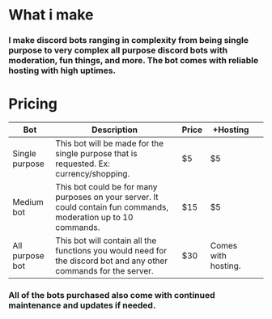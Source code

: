 # What i make
### I make discord bots ranging in complexity from being single purpose to very complex all purpose discord bots with moderation, fun things, and more. The bot comes with reliable hosting with high uptimes.

# Pricing
| Bot             | Description                                                                                                         | Price | +Hosting            |   |
|-----------------|---------------------------------------------------------------------------------------------------------------------|-------|---------------------|---|
| Single purpose  | This bot will be made for the single  purpose that is requested. Ex: currency/shopping.                             | $5    | $5                  |   |
| Medium bot      | This bot could be for many purposes on your server. It could contain fun commands, moderation up to 10 commands.    | $15   | $5                  |   |
| All purpose bot | This bot will contain all the functions you would  need for the discord bot and any other commands for the  server. | $30   | Comes with hosting. |   |

### All of the bots purchased also come with continued maintenance and updates if needed.
